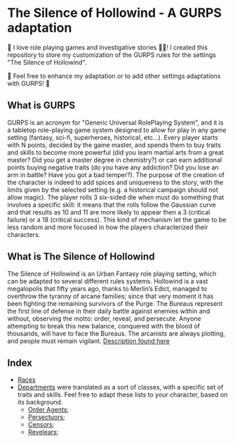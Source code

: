 # The Silence of Hollowind - A GURPS adaptation

🤩 I love role playing games and investigative stories 🕵️‍♀️! I created this repository to store my customization of the GURPS rules for the settings "The Silence of Hollowind".

🌟 Feel free to enhance my adaptation or to add other settings adaptations with GURPS! 🌟

## What is GURPS

GURPS is an acronym for "Generic Universal RolePlaying System", and it is a tabletop role-playing game system designed to allow for play in any game setting (fantasy, sci-fi, superheroes, historical, etc...). Every player starts with N points, decided by the game master, and spends them to buy traits and skills to become more powerful (did you learn martial arts from a great master? Did you get a master degree in chemistry?) or can earn additional points buying negative traits (do you have any addiction? Did you lose an arm in battle? Have you got a bad temper?). The purpose of the creation of the character is indeed to add spices and uniqueness to the story, with the limits given by the selected setting (e.g. a historical campaign should not allow magic). The player rolls 3 six-sided die when must do something that involves a specific skill: it means that the rolls follow the Gaussian curve and that results as 10 and 11 are more likely to appear then a 3 (critical failure) or a 18 (critical success). This kind of mechanism let the game to be less random and more focused in how the players characterized their characters.

## What is The Silence of Hollowind

The Silence of Hollowind is an Urban Fantasy role playing setting, which can be adapted to several different rules systems.
Hollowind is a vast megalopolis that fifty years ago, thanks to Merlin’s Edict, managed to overthrow the tyranny of arcane families; since that very moment it has been fighting the remaining survivors of the Purge. The Bureaus represent the first line of defense in their daily battle against enemies within and without, observing the motto: order, reveal, and persecute. Anyone attempting to break this new balance, conquered with the blood of thousands, will have to face the Bureaus. The arcanists are always plotting, and people must remain vigilant. [Description found here](https://preview.drivethrurpg.com/en/product/269803/The-Silence-of-Hollowind)

## Index

- [Races](./Races/Races.md)
- [Departments](./Departments) were translated as a sort of classes, with a specific set of traits and skills. Feel free to adapt these lists to your character, based on its background.
  - [Order Agents](./Departments/Order_Agents.md);
  - [Persectuors](./Departments/Persectuors.md);
  - [Censors](./Departments/Censors.md);
  - [Revelears](./Departments/Revealers.md);
